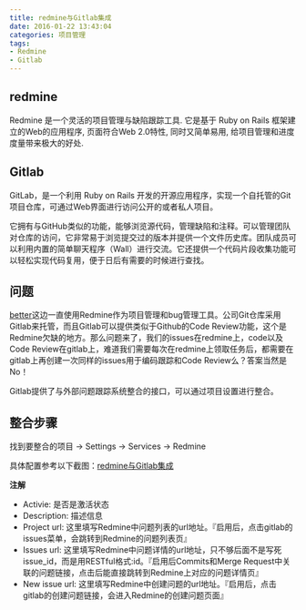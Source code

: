 ```yaml
---
title: redmine与Gitlab集成
date: 2016-01-22 13:43:04
categories: 项目管理
tags:
- Redmine
- Gitlab
---
```


## redmine

Redmine 是一个灵活的项目管理与缺陷跟踪工具. 它是基于 Ruby on Rails 框架建立的Web的应用程序, 页面符合Web 2.0特性, 同时又简单易用, 给项目管理和进度度量带来极大的好处.

## Gitlab

GitLab，是一个利用 Ruby on Rails 开发的开源应用程序，实现一个自托管的Git项目仓库，可通过Web界面进行访问公开的或者私人项目。

它拥有与GitHub类似的功能，能够浏览源代码，管理缺陷和注释。可以管理团队对仓库的访问，它非常易于浏览提交过的版本并提供一个文件历史库。团队成员可以利用内置的简单聊天程序（Wall）进行交流。它还提供一个代码片段收集功能可以轻松实现代码复用，便于日后有需要的时候进行查找。

## 问题

[better](http://www.iambetter.cn)这边一直使用Redmine作为项目管理和bug管理工具。公司Git仓库采用Gitlab来托管，而且Gitlab可以提供类似于Github的Code Review功能，这个是Redmine欠缺的地方。那么问题来了，我们的issues在redmine上，code以及Code Review在gitlab上，难道我们需要每次在redmine上领取任务后，都需要在gitlab上再创建一次同样的issues用于编码跟踪和Code Review么？答案当然是No！

Gitlab提供了与外部问题跟踪系统整合的接口，可以通过项目设置进行整合。

## 整合步骤

找到要整合的项目 -> Settings -> Services -> Redmine

具体配置参考以下截图：[redmine与Gitlab集成](https://raw.githubusercontent.com/51offer/51offer.github.com/blog/source/images/gitlab_join_redmine.png)

**注解**

- Activie: 是否是激活状态
- Description: 描述信息
- Project url: 这里填写Redmine中问题列表的url地址。『启用后，点击gitlab的issues菜单，会跳转到Redmine的问题列表页』
- Issues url: 这里填写Redmine中问题详情的url地址，只不够后面不是写死issue_id，而是用RESTful格式:id。『启用后Commits和Merge Request中关联的问题链接，点击后能直接跳转到Redmine上对应的问题详情页』
- New issue url: 这里填写Redmine中创建问题的url地址。『启用后，点击gitlab的创建问题链接，会进入Redmine的创建问题页面』
